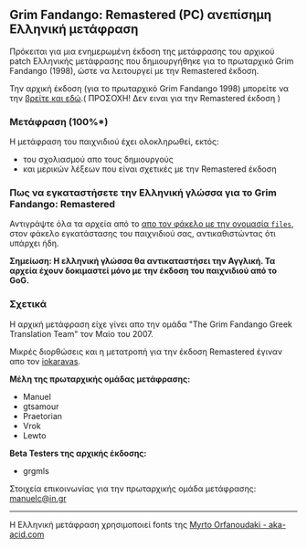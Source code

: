 Grim Fandango: Remastered (PC) ανεπίσημη Ελληνική μετάφραση
---


Πρόκειται για μια ενημερωμένη έκδοση της μετάφρασης του αρχικού patch Ελληνικής μετάφρασης
που δημιουργήθηκε για το πρωταρχικό Grim Fandango (1998), ώστε να λειτουργεί με την Remastered έκδοση.

Την αρχική έκδοση (για το πρωταρχικό Grim Fandango 1998) μπορείτε να την [βρείτε και εδώ](orig/grim_fandango_greek_subtitles_patch_1_0b.exe).( ΠΡΟΣΟΧΗ! Δεν ειναι για την Remastered έκδοση )

### Μετάφραση (100%*)

Η μετάφραση του παιχνιδιού έχει ολοκληρωθεί, εκτός:
- του σχολιασμού απο τους δημιουργούς
- και μερικών λέξεων που είναι σχετικές με την Remastered έκδοση

### Πως να εγκαταστήσετε την Ελληνική γλώσσα για το Grim Fandango: Remastered
Αντιγράψτε όλα τα αρχεία από το [απο τον φάκελο με την ονομασία `files`](files), στον φάκελο εγκατάστασης του παιχνιδιού σας, αντικαθιστώντας ότι υπάρχει ήδη.

**Σημείωση: Η ελληνική γλώσσα θα αντικαταστήσει την Αγγλική. Τα αρχεία έχουν δοκιμαστεί μόνο με την έκδοση του παιχνιδιού από το GoG.**

### Σχετικά

Η αρχική μετάφραση είχε γίνει απο την ομάδα "The Grim Fandango Greek Translation Team" τον Μαίο του 2007.

Μικρές διορθώσεις και η μετατροπή για την έκδοση Remastered έγιναν απο τον [iokaravas](https://github.com/iokaravas).

**Μέλη της πρωταρχικής ομάδας μετάφρασης:**
- Manuel
- gtsamour
- Praetorian
- Vrok
- Lewto

**Beta Testers της αρχικής έκδοσης:**
- grgmls

Στοιχεία επικοινωνίας για την πρωταρχικής ομάδα μετάφρασης: [manuelc@in.gr](mailto:manuelc@in.gr)

---

Η Ελληνική μετάφραση χρησιμοποιεί fonts της [Myrto Orfanoudaki - aka-acid.com](https://www.aka-acid.com/)
